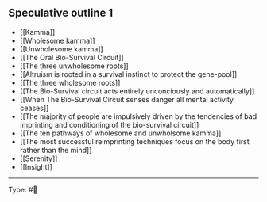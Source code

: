 
## Speculative outline 1

- [[Kamma]]
- [[Wholesome kamma]]
- [[Unwholesome kamma]]
- [[The Oral Bio-Survival Circuit]]
- [[The three unwholesome roots]]
- [[Altruism is rooted in a survival instinct to protect the gene-pool]]
- [[The three wholesome roots]]
- [[The Bio-Survival circuit acts entirely unconciously and automatically]]
- [[When The Bio-Survival Circuit senses danger all mental activity ceases]]
- [[The majority of people are impulsively driven by the tendencies of bad imprinting and conditioning of the bio-survival circuit]]
- [[The ten pathways of wholesome and unwholsome kamma]]
- [[The most successful reimprinting techniques focus on the body first rather than the mind]]
- [[Serenity]]
- [[Insight]]

___

Type: #📄
